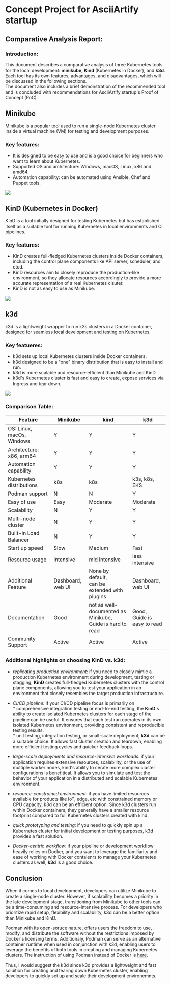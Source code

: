 # Concept Project for AsciiArtify startup
## Comparative Analysis Report:

### Introduction: 
  This document describes a comparative analysis of three Kubernetes tools for the local development: **minikube**, **Kind** (Kubernetes in Docker), and **k3d**.
  </br>
  Each tool has its own features, advantages, and disadvantages, which will be discussed in the following sections.
  </br>
  The document also includes a brief demonstration of the recommended tool and is concluded with recommendations for AsciiArtify startup's Proof of Concept (PoC).


## Minikube
  
  Minikube is a popular tool used to run a single-node Kubernetes cluster inside a virtual machine (VM) for testing and development purposes.
  
### Key features:
- It is designed to be easy to use and is a good choice for beginners who want to learn about Kubernetes. 
- Supported OS and architecture: Windows, macOS, Linux, x86 and amd64. 
- Automation capability: can be automated using Ansible, Chef and Puppet tools.

![](https://github.com/ng-n/AsciiArtify/blob/main/.data/minikube.gif)

## KinD (Kubernetes in Docker) 

  KinD is a tool initially designed for testing Kubernetes but has established itself as a suitable tool for running Kubernetes in local environments and CI pipelines.

### Key features:
- KinD creates full-fledged Kubernetes clusters inside Docker containers, including the control plane components like API server, scheduler, and etcd.
- KinD resources aim to closely reproduce the production-like environment, so they allocate resources accordingly to provide a more accurate representation of a real Kubernetes clsuter.
- KinD is not as easy to use as Minikube. 

![](https://github.com/ng-n/AsciiArtify/blob/main/.data/kind.gif)

## k3d 

  k3d is a lightweight wrapper to run k3s clusters in a Docker container, designed for seamless local development and testing on Kubernetes.

### Key featueres:
- k3d sets up local Kubernetes clusters inside Docker containers.
- k3d designed to be a "one" binary distribution that is easy to install and run.
- k3d is more scalable and resource-efficient than Minikube and KinD.
- k3d's Kubernetes cluster is fast and easy to create, expose services via Ingress and tear down.

![](https://github.com/ng-n/AsciiArtify/blob/main/.data/k3d.gif)

### Comparison Table:
| Feature                    | Minikube | kind | k3d |                      
|----------------------------|----------|------|-----|
| OS: Linux, macOs, Windows   | Y | Y | Y  |
| Architecture: x86, arm64   |  Y | Y | Y  |
| Automation capability           | Y | Y | Y|
| Kubernetes distributions | k8s | k8s | k3s, k8s, EKS |
| Podman support | N | N | Y |
| Easy of use | Easy | Moderate | Moderate |
| Scalability                |    N     |  Y   |  Y   |                                         
| Multi-node cluster         |    N     |  Y   |  Y   |
| Built-in Load Balancer     |    N     |  Y   |  Y   |
| Start up speed             |   Slow   | Medium |Fast|
| Resource usage             | intensive| mid intensive |  less intensive |
| Additional Feature         | Dashboard, web UI | None by default, </br> can be extended with plugins | Dashboard, web UI |
| Documentation             |   Good     | not as well-documented as Minikube, </br> Guide is hard to read   | Good, </br> Guide is easy to read  |
| Community Support          |  Active     | Active | Active |

### Additional highlights on choosing KinD vs. k3d:
 - *replicating production environment*: if you need to closely mimic a production Kubernetes environment during development, testing or stagging, **KinD** creates full-fledged Kubernetes clusters with the control plane components, allowing you to test your application in an environment that closely resembles the target production infrastructure.
 - *CI/CD pipeline*: if your CI/CD pipeline focus is primarily on </br> * comprehensive integration testing or end-to-end testing, the **KinD**'s ability to create isolated Kubernetes clusters for each stage of the pipeline can be useful. It ensures that each test run operates in its own isolated Kubernetes environment, providing consistent and reproducible testing results.
</br> * unit testing, integration testing, or small-scale deployment, **k3d** can be a suitable choice. It allows fast cluster creation and teardown, enabling more efficient testing cycles and quicker feedback loops. 
 - *large-scale deployments and resource-intensive workloads*: if your application requires extensive resources, scalability, or the use of multiple worker nodes, kind's ability to cerate more complex cluster configurations is benefitical. It allows you to simulate and test the behavior of your application in a distributed and scalable Kubernetes environment.

- *resource-constrained environment*: if you have limited resources available for products like IoT, edge, etc with constrained memory or CPU capacity, k3d can be an efficient option. Since k3d clusters run within Docker containers, they generally have a smaller resource footprint compared to full Kubernetes clusters created with kind.

- *quick prototyping and testing*: if you need to quickly spin up a Kubernetes cluster for initial development or testing purposes, k3d provides a fast solution.

- *Docker-centric workflow*: if your pipeline or development workflow heavily relies on Docker, and you want to leverage the familiarity and ease of working with Docker contaienrs to manage your Kubernetes clusters as well, **k3d** is a good choice.

## Conclusion

When it comes to local development, developers can utilize Minikube to create a single-node cluster. However, if scalability becomes a priority in the late development stage, transitioning from Minikube to other tools can be a time-consuming and resource-intensive process. For developers who prioritize rapid setup, flexibility and scalability, k3d can be a better option than Minikube and KinD. 

Podman with its open-soruce nature, offers users the freedom to use, modify, and distribute the software without the restrictions imposed by Docker's licensing terms. Additionaly, Podman can serve as an alternative container runtime when used in conjunction with k3d, enabling users to leverage the benefits of both tools in creating and managing Kubernetes clusters. The instruction of using Podman instead of Docker is [here](https://k3d.io/v5.4.1/usage/advanced/podman/).

Thus, I would suggest the k3d since k3d provides a lightweight and fast soluition for creating and tearing down Kubernetes cluster, enabling developers to quickly set up and scale their development environemnts. 
